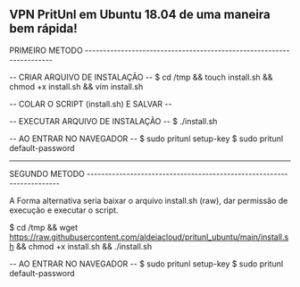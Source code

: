 VPN PritUnl em Ubuntu 18.04 de uma maneira bem rápida!
-------------------------------------------------------------------------------------
PRIMEIRO METODO ---------------------------------------------------------------------

-- CRIAR ARQUIVO DE INSTALAÇÃO --
$ cd /tmp && touch install.sh && chmod +x install.sh && vim install.sh

-- COLAR O SCRIPT (install.sh) E SALVAR --

-- EXECUTAR ARQUIVO DE INSTALAÇÃO --
$ ./install.sh

-- AO ENTRAR NO NAVEGADOR --
$ sudo pritunl setup-key
$ sudo pritunl default-password

-------------------------------------------------------------------------------------
SEGUNDO METODO ----------------------------------------------------------------------

A Forma alternativa seria baixar o arquivo install.sh (raw), dar permissão de execução e executar o script.

$ cd /tmp && wget https://raw.githubusercontent.com/aldeiacloud/pritunl_ubuntu/main/install.sh && chmod +x install.sh && ./install.sh

 -- AO ENTRAR NO NAVEGADOR --
$ sudo pritunl setup-key
$ sudo pritunl default-password
